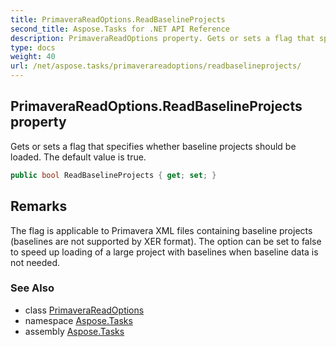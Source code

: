 ```yaml
---
title: PrimaveraReadOptions.ReadBaselineProjects
second_title: Aspose.Tasks for .NET API Reference
description: PrimaveraReadOptions property. Gets or sets a flag that specifies whether baseline projects should be loaded. The default value is true
type: docs
weight: 40
url: /net/aspose.tasks/primaverareadoptions/readbaselineprojects/
---
```

## PrimaveraReadOptions.ReadBaselineProjects property

Gets or sets a flag that specifies whether baseline projects should be loaded. The default value is true.

```csharp
public bool ReadBaselineProjects { get; set; }
```

## Remarks

The flag is applicable to Primavera XML files containing baseline projects (baselines are not supported by XER format). The option can be set to false to speed up loading of a large project with baselines when baseline data is not needed.

### See Also

* class [PrimaveraReadOptions](../)
* namespace [Aspose.Tasks](../../primaverareadoptions/)
* assembly [Aspose.Tasks](../../../)


